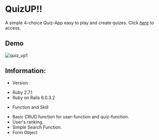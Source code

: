 # QuizUP!!

A simple 4-choice Quiz-App easy to play and create quizes. Click
[*here*](https://quiz-up-is-quiz-app.herokuapp.com/)
to access.

## Demo

![quiz_up1](https://user-images.githubusercontent.com/64677367/93415170-ddbf8b00-f8dd-11ea-9143-8ce894f07e8f.gif)

## Imformation:

* Version
- Ruby 2.7.1  
- Ruby on Rails 6.0.3.2

* Function and Skill
- Basic CRUD function for user-function and quiz-function.
- User's ranking.
- Simple Search Function.
- Form Object
